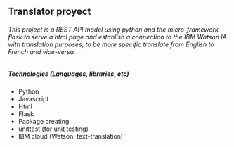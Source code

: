 ## Translator proyect

###### This project is a REST API model using python and the micro-framework flask to serve a html page and establish a connection to the IBM Watson IA with translation purposes, to be more specific translate from English to French and vice-versa.


##### Technologies (Languages, libraries, etc)

- Python
- Javascript
- Html
- Flask
- Package creating
- unittest (for unit testing)
- IBM cloud (Watson: text-translation)